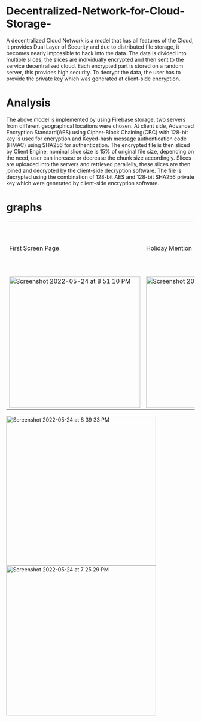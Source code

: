 # Decentralized-Network-for-Cloud-Storage-
A decentralized Cloud Network is a model that has all features of the Cloud, it provides  Dual Layer of Security and due to distributed file storage, it becomes nearly impossible to hack into the data. The data is divided into multiple slices, the slices are individually encrypted and then sent to the service decentralised cloud. Each encrypted part is stored on a random server, this provides high security. To decrypt the data, the user has to provide the private key which was generated at client-side encryption.

# Analysis

The above model is implemented by using Firebase storage, two servers from different geographical locations were chosen. At client side, Advanced Encryption Standard(AES) using Cipher-Block Chaining(CBC) with 128-bit key is used for encryption and Keyed-hash message authentication code (HMAC) using  SHA256  for authentication.
The encrypted file is then sliced by Client Engine, nominal slice size is 15% of original file size, depending on the need, user can increase or decrease the chunk size accordingly. Slices are uploaded into the servers and retrieved parallelly, these slices are then joined and decrypted by the client-side decryption software. The file is decrypted using the combination of 128-bit AES and 128-bit SHA256 private key which were generated by client-side encryption software.

# graphs

<table>
  <tr>
    <td>First Screen Page</td>
     <td>Holiday Mention</td>
     <td>Present day in purple and selected day in pink</td>
  </tr>
  <tr>
    <td><img width="350" alt="Screenshot 2022-05-24 at 8 51 10 PM" src="https://user-images.githubusercontent.com/65002995/172286140-b99f6850-8760-40aa-8435-8e5acadeea15.png"></td>
    <td><img  width="350" alt="Screenshot 2022-05-24 at 8 45 12 PM" src="https://user-images.githubusercontent.com/65002995/172286256-545d408c-746a-4b50-83e8-470dd84b2d5c.png"></td>
  </tr>
 </table>






<img width="400" alt="Screenshot 2022-05-24 at 8 39 33 PM" src="https://user-images.githubusercontent.com/65002995/172286266-57bd4fc4-5ae7-4894-8ff4-3dd9d57ba15d.png">


<img width="400" alt="Screenshot 2022-05-24 at 7 25 29 PM" src="https://user-images.githubusercontent.com/65002995/172286300-f6dfb6fb-b1dc-4ac6-be7a-b7e155327a88.png">
